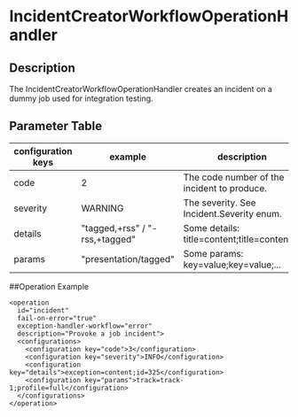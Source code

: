 # IncidentCreatorWorkflowOperationHandler

## Description
The IncidentCreatorWorkflowOperationHandler creates an incident on a dummy job used for integration testing.

## Parameter Table
|configuration keys|example|description|default value|
|------------------|-------|-----------|-------------|
|code|2|The code number of the incident to produce.|1|
|severity|WARNING	|The severity. See Incident.Severity enum.|INFO|
|details	|"tagged,+rss" / "-rss,+tagged"| Some details: title=content;title=content;...|EMPTY|
|params|"presentation/tagged"|Some params: key=value;key=value;...|EMPTY|

##Operation Example

    <operation
      id="incident"
      fail-on-error="true"
      exception-handler-workflow="error"
      description="Provoke a job incident">
      <configurations>
        <configuration key="code">3</configuration>
        <configuration key="severity">INFO</configuration>
        <configuration key="details">exception=content;id=325</configuration>
        <configuration key="params">track=track-1;profile=full</configuration>
      </configurations>
    </operation>
